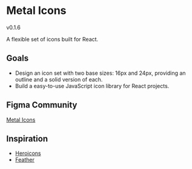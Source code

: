 # Metal Icons

v0.1.6

A flexible set of icons built for React.

## Goals

- Design an icon set with two base sizes: 16px and 24px, providing an outline and a solid version of each.
- Build a easy-to-use JavaScript icon library for React projects.

## Figma Community

[Metal Icons](https://www.figma.com/community/file/1275692756020345515/Metal-Icons)

## Inspiration

- [Heroicons](https://heroicons.com/)
- [Feather](https://feathericons.com/)
